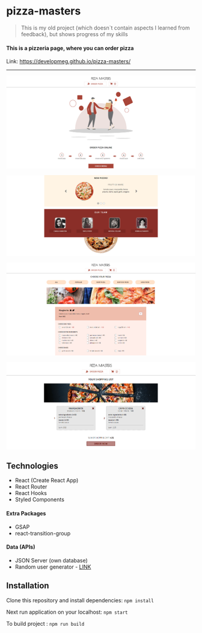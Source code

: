 # pizza-masters

> This is my old project (which doesn`t contain aspects I learned from feedback), but shows progress of my skills

#### This is a pizzeria page, where you can order pizza

Link: https://developmeg.github.io/pizza-masters/

---

![screen home page](./public/screens/screen1.png)

![screen home page](./public/screens/screen2.png)

![screen order page](./public/screens/screen3.png)

![screen cart page](./public/screens/screen4.png)

## Technologies

- React (Create React App)
- React Router
- React Hooks
- Styled Components

#### Extra Packages

- GSAP
- react-transition-group

#### Data (APIs)

- JSON Server (own database)
- Random user generator - [LINK](https://randomuser.me/)

## Installation

Clone this repository and install dependencies: `npm install`

Next run application on your localhost: `npm start`

To build project : `npm run build`
